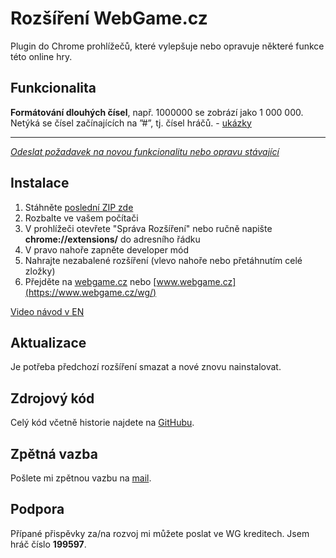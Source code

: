 # Rozšíření WebGame.cz
Plugin do Chrome prohlížečů, které vylepšuje nebo opravuje některé funkce této online hry.

## Funkcionalita

**Formátování dlouhých čísel**, např. 1000000 se zobrází jako 1 000 000.
Netýká se čísel začínajících na ”#”, tj. čísel hráčů. - [ukázky](/wg-ext-format-nums.png)

---
*[Odeslat požadavek na novou funkcionalitu nebo opravu stávající](mailto:hromada.dan+wgext@gmail.com?subject=WebGame%20roz%C5%A1%C3%AD%C5%99en%C3%AD)*

## Instalace
1. Stáhněte [poslední ZIP zde](https://github.com/junkycoder/webgame-extension/archive/refs/heads/main.zip)
2. Rozbalte ve vašem počítači
3. V prohlížeči otevřete "Správa Rozšíření" nebo ručně napište **chrome://extensions/** do adresního řádku
4. V pravo nahoře zapněte developer mód
5. Nahrajte nezabalené rozšíření (vlevo nahoře nebo přetáhnutím celé zložky)
6. Přejděte na [webgame.cz](https://webgame.cz/wg/) nebo [www.webgame.cz](https://www.webgame.cz/wg/)

[Video návod v EN](https://www.youtube.com/watch?v=oswjtLwCUqg)

## Aktualizace
Je potřeba předchozí rozšíření smazat a nové znovu nainstalovat.

## Zdrojový kód
Celý kód včetně historie najdete na [GitHubu](https://github.com/junkycoder/webgame-extension).

## Zpětná vazba
Pošlete mi zpětnou vazbu na [mail](mailto:hromada.dan+wgext@gmail.com?subject=WebGame%20Feedback).

## Podpora
Přípané přispěvky za/na rozvoj mi můžete poslat ve WG kreditech. Jsem hráč číslo **199597**.

